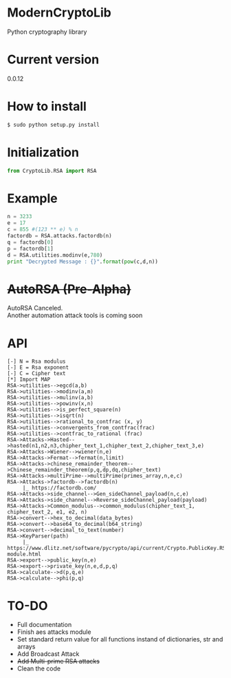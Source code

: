 # ModernCryptoLib
Python cryptography library
# Current version
0.0.12
# How to install
```bash
$ sudo python setup.py install
```
# Initialization
```python
from CryptoLib.RSA import RSA
```
# Example
```python
n = 3233
e = 17
c = 855 #(123 ** e) % n
factordb = RSA.attacks.factordb(n)
q = factordb[0]
p = factordb[1]
d = RSA.utilities.modinv(e,780)
print "Decrypted Message : {}".format(pow(c,d,n))
```

# ~~AutoRSA (Pre-Alpha)~~
AutoRSA Canceled.  
Another automation attack tools is coming soon

# API
```
[-] N = Rsa modulus
[-] E = Rsa exponent
[-] C = Cipher text
[*] Import MAP
RSA->utilities-->egcd(a,b)
RSA->utilities-->modinv(a,m)
RSA->utilities-->mulinv(a,b)
RSA->utilities-->powinv(x,n)
RSA->utilities-->is_perfect_square(n)
RSA->utilities-->isqrt(n)
RSA->utilities-->rational_to_contfrac (x, y)
RSA->utilities-->convergents_from_contfrac(frac)    
RSA->utilities-->contfrac_to_rational (frac)
RSA->Attacks->Hasted-->hasted(n1,n2,n3,chipher_text_1,chipher_text_2,chipher_text_3,e)
RSA->Attacks->Wiener-->wiener(n,e)
RSA->Attacks->Fermat-->fermat(n,limit)
RSA->Attacks->chinese_remainder_theorem-->Chinese_remainder_theorem(p,q,dp,dq,chipher_text)
RSA->Attacks->multiPrime-->multiPrime(primes_array,n,e,c)
RSA->Attacks->factordb-->factordb(n)
     |_ https://factordb.com/
RSA->Attacks->side_channel-->Gen_sideChannel_payload(n,c,e)
RSA->Attacks->side_channel-->Reverse_sideChannel_payload(payload)
RSA->Attacks->Common_modulus-->common_modulus(chipher_text_1, chipher_text_2, e1, e2, n)
RSA->convert-->hex_to_decimal(data_bytes)
RSA->convert-->base64_to_decimal(b64_string)
RSA->convert-->decimal_to_text(number)
RSA->KeyParser(path)
     |_ https://www.dlitz.net/software/pycrypto/api/current/Crypto.PublicKey.RSA-module.html
RSA->export-->public_key(n,e)
RSA->export-->private_key(n,e,d,p,q)
RSA->calculate-->d(p,q,e)
RSA->calculate-->phi(p,q)
```
# TO-DO
- Full documentation
- Finish aes attacks module
- Set standard return value for all functions instand of dictionaries, str and arrays
- Add Broadcast Attack
- ~~Add Multi-prime RSA attacks~~
- Clean the code
